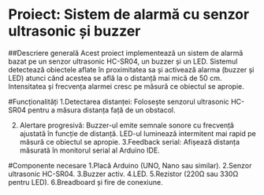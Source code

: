 # Proiect: Sistem de alarmă cu senzor ultrasonic și buzzer
##Descriere generală
Acest proiect implementează un sistem de alarmă bazat pe un senzor ultrasonic HC-SR04, un buzzer și un LED. Sistemul detectează obiectele aflate în proximitatea sa și activează alarma (buzzer și LED) atunci când acestea se află la o distanță mai mică de 50 cm. Intensitatea și frecvența alarmei cresc pe măsură ce obiectul se apropie.

#Funcționalități
1.Detectarea distanței: Folosește senzorul ultrasonic HC-SR04 pentru a măsura distanța față de un obstacol.

2. Alertare progresivă:
  Buzzer-ul emite semnale sonore cu frecvență ajustată în funcție de distanță.
   LED-ul luminează intermitent mai rapid pe măsură ce obiectul se apropie.
3.Feedback serial: Afișează distanța măsurată în monitorul serial al Arduino IDE.

#Componente necesare
1.Placă Arduino (UNO, Nano sau similar).
2.Senzor ultrasonic HC-SR04.
3.Buzzer activ.
4.LED.
5.Rezistor (220Ω sau 330Ω pentru LED).
6.Breadboard și fire de conexiune.
